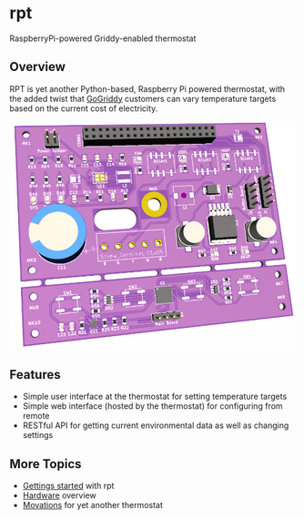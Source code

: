 # rpt

RaspberryPi-powered Griddy-enabled thermostat

## Overview

RPT is yet another Python-based, Raspberry Pi powered thermostat, with the added twist that [GoGriddy](https://www.gogriddy.com/) customers can vary temperature targets based on the current cost of electricity.

![RPT board v1.0 rendering](docs/images/board_v3.png)

## 


## Features

* Simple user interface at the thermostat for setting temperature targets
* Simple web interface (hosted by the thermostat) for configuring from remote
* RESTful API for getting current environmental data as well as changing settings

## More Topics

* [Gettings started](docs/setup.md) with rpt
* [Hardware](docs/hardware.md) overview
* [Movations](docs/motivation.md) for yet another thermostat
